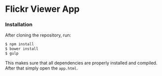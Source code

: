 # Flickr Viewer App

### Installation

After cloning the repository, run:

```sh
$ npm install
$ bower install
$ gulp
```

This makes sure that all dependencies are properly installed and compiled. 
After that simply open the `app.html`.